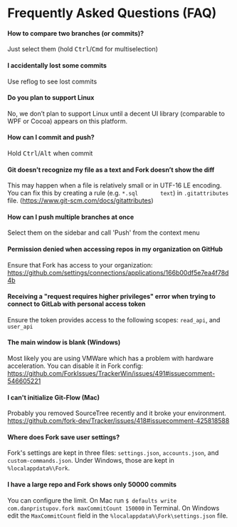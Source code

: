 # Frequently Asked Questions (FAQ)

#### How to compare two branches (or commits)?
Just select them (hold <kbd>Ctrl</kbd>/<kbd>Cmd</kbd> for multiselection)

#### I accidentally lost some commits
Use reflog to see lost commits

#### Do you plan to support Linux
No, we don’t plan to support Linux until a decent UI library (comparable to WPF or Cocoa) appears on this platform.

#### How can I commit and push?
Hold <kbd>Ctrl</kbd>/<kbd>Alt</kbd> when commit

#### Git doesn’t recognize my file as a text and Fork doesn’t show the diff
This may happen when a file is relatively small or in UTF-16 LE encoding. You can fix this by creating a rule (e.g. `*.sql       text`) in `.gitattributes` file. (https://www.git-scm.com/docs/gitattributes)

#### How can I push multiple branches at once
Select them on the sidebar and call 'Push' from the context menu

#### Permission denied when accessing repos in my organization on GitHub
Ensure that Fork has access to your organization: https://github.com/settings/connections/applications/166b00df5e7ea4f78d4b

#### Receiving a "request requires higher privileges" error when trying to connect to GitLab with personal access token
Ensure the token provides access to the following scopes: `read_api`, and `user_api`

#### The main window is blank (Windows)
Most likely you are using VMWare which has a problem with hardware acceleration. You can disable it in Fork config: https://github.com/ForkIssues/TrackerWin/issues/491#issuecomment-546605221

#### I can't initialize Git-Flow (Mac)
Probably you removed SourceTree recently and it broke your environment. https://github.com/fork-dev/Tracker/issues/418#issuecomment-425818588

#### Where does Fork save user settings?
Fork's settings are kept in three files: `settings.json`, `accounts.json`, and `custom-commands.json`. Under Windows, those are kept in `%localappdata%\Fork`.

#### I have a large repo and Fork shows only 50000 commits
You can configure the limit.
On Mac run `$ defaults write com.danpristupov.fork maxCommitCount 150000` in Terminal.
On Windows edit the `MaxCommitCount` field in the `%localappdata%\Fork\settings.json` file.
